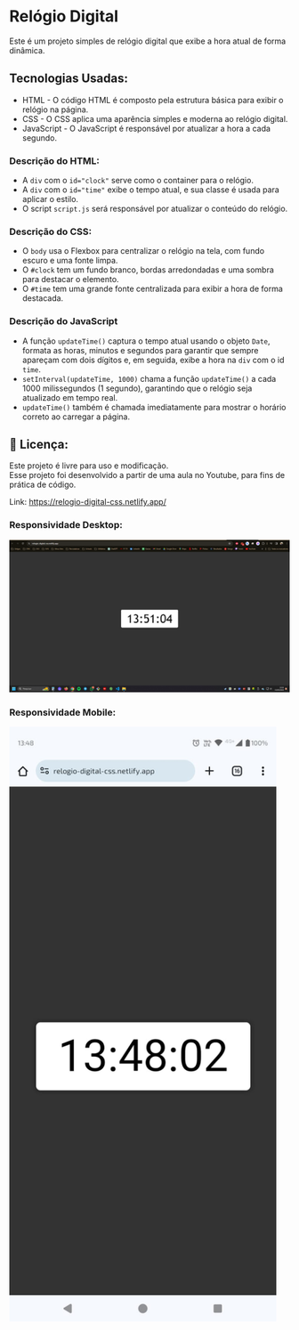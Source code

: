 # Relógio Digital
Este é um projeto simples de relógio digital que exibe a hora atual de forma dinâmica.

## Tecnologias Usadas:
- HTML - O código HTML é composto pela estrutura básica para exibir o relógio na página.
- CSS - O CSS aplica uma aparência simples e moderna ao relógio digital.
- JavaScript - O JavaScript é responsável por atualizar a hora a cada segundo.

### Descrição do HTML:
- A `div` com o `id="clock"` serve como o container para o relógio.
- A `div` com o `id="time"` exibe o tempo atual, e sua classe é usada para aplicar o estilo.
- O script `script.js` será responsável por atualizar o conteúdo do relógio.

### Descrição do CSS:
- O `body` usa o Flexbox para centralizar o relógio na tela, com fundo escuro e uma fonte limpa.
- O `#clock` tem um fundo branco, bordas arredondadas e uma sombra para destacar o elemento.
- O `#time` tem uma grande fonte centralizada para exibir a hora de forma destacada.

### Descrição do JavaScript
- A função `updateTime()` captura o tempo atual usando o objeto `Date`, formata as horas, minutos e segundos para garantir que sempre apareçam com dois dígitos e, em seguida, exibe a hora na `div` com o id `time`.
- `setInterval(updateTime, 1000)` chama a função `updateTime()` a cada 1000 milissegundos (1 segundo), garantindo que o relógio seja atualizado em tempo real.
- `updateTime()` também é chamada imediatamente para mostrar o horário correto ao carregar a página.

## 📜 Licença:
Este projeto é livre para uso e modificação. <br>
Esse projeto foi desenvolvido a partir de uma aula no Youtube, para fins de prática de código.

Link: https://relogio-digital-css.netlify.app/

### Responsividade Desktop:
<img src="/readme/responsividade-desktop.png" width="720px">

### Responsividade Mobile:
<img src="/readme/android.jpg" width="480px">